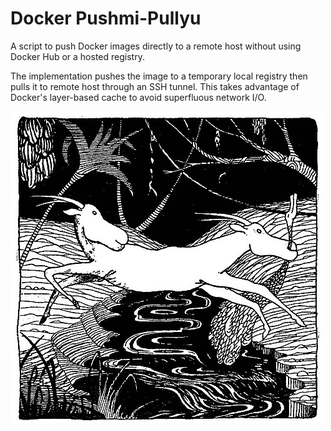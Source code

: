 # Docker Pushmi-Pullyu

A script to push Docker images directly to a remote host without using Docker 
Hub or a hosted registry.

The implementation pushes the image to a temporary local registry then pulls 
it to remote host through an SSH tunnel. This takes advantage of Docker's 
layer-based cache to avoid superfluous network I/O.

![Dr. Dolittle's pushmi-pullyu](pushmi-pullyu.jpg)
